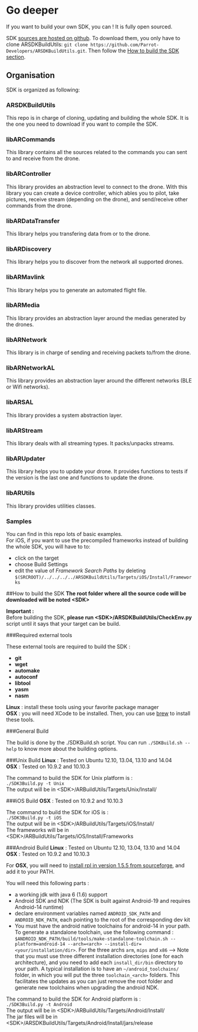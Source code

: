 # Go deeper

If you want to build your own SDK, you can ! It is fully open sourced.

SDK [sources are hosted on github](https://github.com/Parrot-Developers/). To download them, you only have to clone ARSDKBuildUtils: `git clone https://github.com/Parrot-Developers/ARSDKBuildUtils.git`. Then follow the [How to build the SDK section](#how-to-build-the-sdk).


## Organisation

SDK is organized as following:

### ARSDKBuildUtils
This repo is in charge of cloning, updating and building the whole SDK. It is the one you need to download if you want to compile the SDK.

### libARCommands
This library contains all the sources related to the commands you can sent to and receive from the drone.

### libARController
This library provides an abstraction level to connect to the drone. With this library you can create a device controller, which ables you to pilot, take pictures, receive stream (depending on the drone), and send/receive other commands from the drone.

### libARDataTransfer
This library helps you transfering data from or to the drone.

### libARDiscovery
This library helps you to discover from the network all supported drones. 

### libARMavlink
This library helps you to generate an automated flight file. 

### libARMedia
This library provides an abstraction layer around the medias generated by the drones.

### libARNetwork
This library is in charge of sending and receiving packets to/from the drone. 

### libARNetworkAL
This library provides an abstraction layer around the different networks (BLE or Wifi networks).

### libARSAL
This library provides a system abstraction layer.

### libARStream
This library deals with all streaming types. It packs/unpacks streams.

### libARUpdater
This library helps you to update your drone. It provides functions to tests if the version is the last one and functions to update the drone.

### libARUtils
This library provides utilities classes.

### Samples
You can find in this repo lots of basic examples.<br/>
For iOS, if you want to use the precompiled frameworks instead of building the whole SDK, you will have to to:

* click on the target
* choose Build Settings
* edit the value of *Framework Search Paths* by deleting ```$(SRCROOT)/../../../../ARSDKBuildUtils/Targets/iOS/Install/Frameworks```

##How to build the SDK
**The root folder where all the source code will be downloaded will be noted \<SDK\>**

**Important :**<br/>
Before building the SDK, **please run \<SDK\>/ARSDKBuildUtils/CheckEnv.py** script until it says that your target can be build.

###Required external tools

These external tools are required to build the SDK :

* **git**
* **wget**
* **automake**
* **autoconf**
* **libtool**
* **yasm**
* **nasm**

**Linux** : install these tools using your favorite package manager <br/>
**OSX** : you will need XCode to be installed. Then, you can use [brew](http://brew.sh/) to install these tools.<br/>

###General Build

The build is done by the ./SDKBuild.sh script. You can run `./SDKBuild.sh --help` to know more about the building options.

###Unix Build
**Linux** : Tested on Ubuntu 12.10, 13.04, 13.10 and 14.04<br/>
**OSX** : Tested on 10.9.2 and 10.10.3<br/>

The command to build the SDK for Unix platform is :<br/>
`./SDK3Build.py -t Unix`<br/>
The output will be in \<SDK\>/ARBuildUtils/Targets/Unix/Install/<br/>

###iOS Build
**OSX** : Tested on 10.9.2 and 10.10.3<br/>

The command to build the SDK for iOS is :<br/>
`./SDK3Build.py -t iOS`<br/>
The output will be in \<SDK\>/ARBuildUtils/Targets/iOS/Install/<br/>
The frameworks will be in \<SDK\>/ARBuildUtils/Targets/iOS/Install/Frameworks<br/>

###Android Build
**Linux** : Tested on Ubuntu 12.10, 13.04, 13.10 and 14.04<br/>
**OSX** : Tested on 10.9.2 and 10.10.3<br/>

For **OSX**, you will need to [install rpl in version 1.5.5 from sourceforge](http://sourceforge.net/projects/rpl/files/rpl/rpl-1.5.5/), and add it to your PATH.

You will need this following parts : 

- a working jdk with java 6 (1.6) support
- Android SDK and NDK (The SDK is built
 against Android-19 and requires Android-14 runtime)
- declare environment variables named `ANDROID_SDK_PATH` and
 `ANDROID_NDK_PATH`, each pointing to the root of the corresponding dev kit
- You must have the android native toolchains for android-14 in your path.
 To generate a standalone toolchain, use the following command :
`$ANDROID_NDK_PATH/build/tools/make-standalone-toolchain.sh --platform=android-14 --arch=<arch> --install-dir=<your/installation/dir>`.
 For the three archs `arm`, `mips` and `x86`
--> Note that you must use three different installation directories (one for
 each architecture), and you need to add each `install_dir/bin` directory to your
 path. A typical installation is to have an `~/android_toolchains/` folder, in
 which you will put the three `toolchain_<arch>` folders. This facilitates the
 updates as you can just remove the root folder and generate new toolchains when
 upgrading the android NDK.
 

The command to build the SDK for Android platform is :<br/>
`./SDK3Build.py -t Android`<br/>
The output will be in \<SDK\>/ARBuildUtils/Targets/Android/Install/<br/>
The jar files will be in \<SDK\>/ARSDKBuildUtils/Targets/Android/Install/jars/release